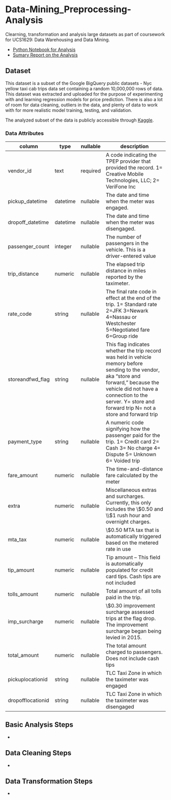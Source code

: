 # Data-Mining_Preprocessing-Analysis

Clearning, transformation and analysis large datasets as part of coursework for UCS1629: Data Warehousing and Data Mining.

- [Python Notebook for Analysis](./Analysis-Cleaning-Transformation_Code.ipynb)
- [Sumary Report on the Analysis](./Analysis-Cleaning-Transformation_Report.pdf)

## Dataset

This dataset is a subset of the Google BigQuery public datasets - Nyc yellow taxi cab trips data
set containing a random 10,000,000 rows of data. This dataset was extracted and uploaded for the
purpose of experimenting with and learning regression models for price prediction. There is also a
lot of room for data cleaning, outliers in the data, and plenty of data to work with for more realistic
model training, testing, and validation.


The analyzed subset of the data is publicly accessible through [Kaggle](https://www.kaggle.com/datasets/neilclack/nyc-taxi-trip-data-google-public-data).

### Data Attributes
| column            | type     | nullable | description                                                                                                                                                                                                                                          |
| ----------------- | -------- | -------- | ---------------------------------------------------------------------------------------------------------------------------------------------------------------------------------------------------------------------------------------------------- |
| vendor\_id        | text     | required | A code indicating the TPEP provider that provided the record. 1= Creative Mobile Technologies, LLC; 2= VeriFone Inc                                                                                                                                  |
| pickup\_datetime  | datetime | nullable | The date and time when the meter was engaged.                                                                                                                                                                                                        |
| dropoff\_datetime | datetime | nullable | The date and time when the meter was disengaged.                                                                                                                                                                                                     |
| passenger\_count  | integer  | nullable | The number of passengers in the vehicle. This is a driver-entered value                                                                                                                                                                              |
| trip\_distance    | numeric  | nullable | The elapsed trip distance in miles reported by the taximeter.                                                                                                                                                                                        |
| rate\_code        | string   | nullable | The final rate code in effect at the end of the trip. 1= Standard rate 2=JFK 3=Newark 4=Nassau or Westchester 5=Negotiated fare 6=Group ride                                                                                                         |
| storeandfwd\_flag | string   | nullable | This flag indicates whether the trip record was held in vehicle memory before sending to the vendor, aka “store and forward,” because the vehicle did not have a connection to the server. Y= store and forward trip N= not a store and forward trip |
| payment\_type     | string   | nullable | A numeric code signifying how the passenger paid for the trip. 1= Credit card 2= Cash 3= No charge 4= Dispute 5= Unknown 6= Voided trip                                                                                                              |
| fare\_amount      | numeric  | nullable | The time-and-distance fare calculated by the meter                                                                                                                                                                                                   |
| extra             | numeric  | nullable | Miscellaneous extras and surcharges. Currently, this only includes the \\$0.50 and \\$1 rush hour and overnight charges.                                                                                                                             |
| mta\_tax          | numeric  | nullable | \\$0.50 MTA tax that is automatically triggered based on the metered rate in use                                                                                                                                                                     |
| tip\_amount       | numeric  | nullable | Tip amount – This field is automatically populated for credit card tips. Cash tips are not included                                                                                                                                                  |
| tolls\_amount     | numeric  | nullable | Total amount of all tolls paid in the trip.                                                                                                                                                                                                          |
| imp\_surcharge    | numeric  | nullable | \\$0.30 improvement surcharge assessed trips at the flag drop. The improvement surcharge began being levied in 2015.                                                                                                                                 |
| total\_amount     | numeric  | nullable | The total amount charged to passengers. Does not include cash tips                                                                                                                                                                                   |
| pickuplocationid  | string   | nullable | TLC Taxi Zone in which the taximeter was engaged                                                                                                                                                                                                     |
| dropofflocationid | string   | nullable | TLC Taxi Zone in which the taximeter was disengaged                                                                                                                                                                                                  |


## Basic Analysis Steps

-


## Data Cleaning Steps

-


## Data Transformation Steps

- 

